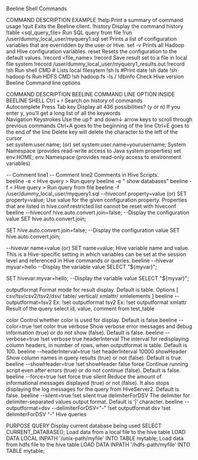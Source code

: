 Beeline Shell Commands

COMMAND	DESCRIPTION	EXAMPLE
!help	Print a summary of command usage
!quit	Exits the Beeline client.
!history	Display the command history
!table <sql_query_file>	Run SQL query from file	!run /user/dummy_local_user/myquery1.sql
set	Prints a list of configuration variables that are overridden by the user or Hive.
set -v	Prints all Hadoop and Hive configuration variables.
reset	Resets the configuration to the default values.
!record <file_name>
!record	Save result set to a file in local file system	!record /user/dummy_local_user/myquery1_results.out
!record
!sh	Run shell CMD	# Lists local filesytem
!sh ls
#Print date
!sh date
!sh hadoop fs	Run HDFS CMD	!sh hadoop fs -ls /
!dbinfo	Check Hive version
Beeline Command line options

COMMAND	DESCRIPTION	BEELINE COMMAND LINE OPTION	INSIDE BEELINE SHELL
Ctrl + r	Search on history of commands		
Autocomplete	Press Tab key
Display all 436 possibilities? (y or n)
If you enter y, you’ll get a long list of all the keywords		
Navigation Keystrokes	Use the up↑ and down↓ arrow keys to scroll through previous commands
Ctrl+A goes to the beginning of the line
Ctrl+E goes to the end of the line
Delete key will delete the character to the left of the cursor		
set system:user.name; (or)
set system:user.name=yourusername;	System Namespace (provides read-write access to Java system properties)
set env:HOME; env Namespace (provides read-only access to environment variables)

-- Comment line1
-- Comment line2
Comments in Hive Scripts.		
beeline -e < Hive query >	Run query	beeline -e " show databases"
beeline -f < Hive query >	Run query from file	beeline -f /user/dummy_local_user/myquery1.sql
--hiveconf property=value
(or)
SET property=value;	Use value for the given configuration property. Properties that are listed in hive.conf.restricted.list cannot be reset with hiveconf	beeline --hiveconf hive.auto.convert.join=false;
--Display the configuration value
SET hive.auto.convert.join;

SET hive.auto.convert.join=false;
--Display the configuration value
SET hive.auto.convert.join;

--hivevar name=value
(or)
SET name=value;	Hive variable name and value.
This is a Hive-specific setting in which variables can be set at the session level and referenced in Hive commands or queries.	beeline --hivevar myvar=hello
--Display the variable value
SELECT "${myvar}";


SET hivevar:myvar=hello;
--Display the variable value
SELECT "${myvar}";

outputformat	Format mode for result display. Default is table. Options [
csv/tsv/csv2/tsv2/dsv/
table/
vertical/
xmlattr/
xmlelements
]	beeline --outputformat=tsv2	Ex: !set outputformat tsv2
Ex: !set outputformat xmlattr
Result of the query select id, value, comment from test_table






color	Control whether color is used for display. Default is false	beeline --color=true	!set color true
verbose	Show verbose error messages and debug information (true) or do not show (false). Default is false.	beeline --verbose=true	!set verbose true
headerInterval	The interval for redisplaying column headers, in number of rows, when outputformat is table. Default is 100.	beeline --headerInterval=true	!set headerInterval 10000
showHeader	Show column names in query results (true) or not (false). Default is true.	beeline --showHeader=true	!set showHeader false
force	Continue running script even after errors (true) or do not continue (false). Default is false.	beeline --force=true	!set force true
silent	Reduce the amount of informational messages displayed (true) or not (false).
It also stops displaying the log messages for the query from HiveServer2.
Default is false.	beeline --silent=true	!set silent true
delimiterForDSV	The delimiter for delimiter-separated values output format. Default is ‘|’ character.	beeline --outputformat=dsv --delimiterForDSV="-"	!set outputformat dsv
!set delimiterForDSV “-”
Hive queries

PURPOSE	QUERY
Display current database being used	SELECT CURRENT_DATABASE();
Load data from a local file to the hive table	LOAD DATA LOCAL INPATH '/unix-path/myfile' INTO TABLE mytable;
Load data from hdfs file to the hive table	LOAD DATA INPATH '/hdfs-path/myfile' INTO TABLE mytable;